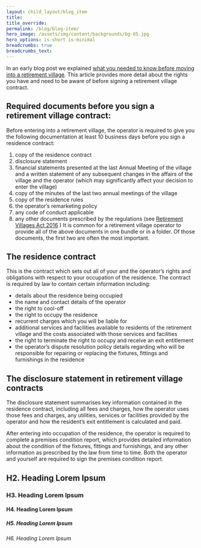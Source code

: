 ```yaml
---
layout: child_layout/blog_item
title:
title_override:
permalink: /blog/blog-item/
hero_image: /assets/img/content/backgrounds/bg-05.jpg
hero_options: is-short is-minimal
breadcrumbs: true
breadcrumbs_text:
---
```


In an early blog post we explained [what you needed to know before moving into a retirement village](#). This article provides more detail about the rights you have and need to be aware of before signing a retirement village contract.

## Required documents before you sign a retirement village contract:

Before entering into a retirement village, the operator is required to give you the following documentation at least 10 business days before you sign a residence contract:

1. copy of the residence contract
2. disclosure statement
3. financial statements presented at the last Annual Meeting of the village and a written statement of any subsequent changes in the affairs of the village and the operator (which may significantly affect your decision to enter the village)
4. copy of the minutes of the last two annual meetings of the village
5. copy of the residence rules
6. the operator’s remarketing policy
7. any code of conduct applicable
8. any other documents prescribed by the regulations (see [Retirement Villages Act 2016](#) )
It is common for a retirement village operator to provide all of the above documents in one bundle or in a folder. Of those documents, the first two are often the most important.

## The residence contract

This is the contract which sets out all of your and the operator’s rights and obligations with respect to your occupation of the residence. The contract is required by law to contain certain information including:

* details about the residence being occupied
* the name and contact details of the operator
* the right to cool-off
* the right to occupy the residence
* recurrent charges which you will be liable for
* additional services and facilities available to residents of the retirement village and the costs associated with those services and facilities
* the right to terminate the right to occupy and receive an exit entitlement
* the operator’s dispute resolution policy
details regarding who will be responsible for repairing or replacing the fixtures, fittings and furnishings in the residence

## The disclosure statement in retirement village contracts

The disclosure statement summarises key information contained in the residence contract, including all fees and charges, how the operator uses those fees and charges, any utilities, services or facilities provided by the operator and how the resident’s exit entitlement is calculated and paid.

After entering into occupation of the residence, the operator is required to complete a premises condition report, which provides detailed information about the condition of the fixtures, fittings and furnishings, and any other information as prescribed by the law from time to time. Both the operator and yourself are required to sign the premises condition report.

## H2. Heading Lorem Ipsum

### H3. Heading Lorem Ipsum

#### H4. Heading Lorem Ipsum

##### H5. Heading Lorem Ipsum

###### H6. Heading Lorem Ipsum